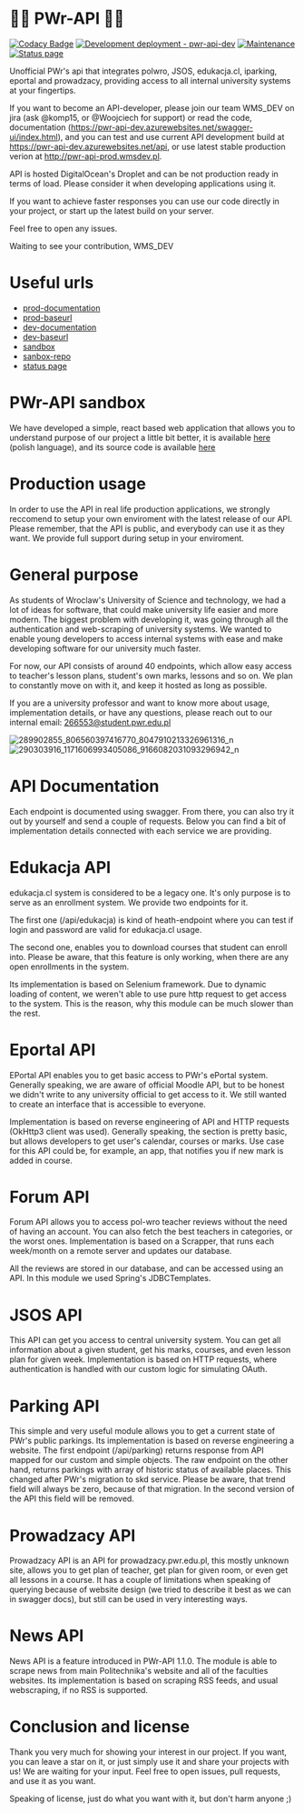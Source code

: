 # :rocket::rocket: PWr-API :rocket::rocket:
[![Codacy Badge](https://app.codacy.com/project/badge/Grade/bd8c106b8f4943e28702cbc54ce776b5)](https://www.codacy.com/gh/komp15/PWr-API/dashboard?utm_source=github.com&amp;utm_medium=referral&amp;utm_content=komp15/PWr-API&amp;utm_campaign=Badge_Grade) 
[![Development deployment - pwr-api-dev](https://github.com/komp15/PWr-API/actions/workflows/main_pwr-api-dev.yml/badge.svg)](https://github.com/komp15/PWr-API/actions/workflows/main_pwr-api-dev.yml)
[![Maintenance](https://img.shields.io/badge/Maintained%3F-yes-green.svg)](https://GitHub.com/Naereen/StrapDown.js/graphs/commit-activity)
[![Status page](https://img.shields.io/badge/StatusPage-UP-<COLOR>.svg)](https://pwr-api-status.wmsdev.pl/)


Unofficial PWr's api that integrates polwro, JSOS, edukacja.cl, iparking, eportal and prowadzacy, providing access to all internal university systems at your fingertips.

If you want to become an API-developer, please join our team WMS_DEV on jira (ask @komp15, or @Woojciech for support) or read the code, documentation (https://pwr-api-dev.azurewebsites.net/swagger-ui/index.html), and you can test and use current API development build at https://pwr-api-dev.azurewebsites.net/api, or use latest stable production verion at http://pwr-api-prod.wmsdev.pl. 

API is hosted DigitalOcean's Droplet and can be not production ready in terms of load. Please consider it when developing applications using it.

If you want to achieve faster responses you can use our code directly in your project, or start up the latest build on your server.

Feel free to open any issues.

Waiting to see your contribution,
WMS_DEV

# Useful urls
* [prod-documentation](http://pwr-api-prod.wmsdev.pl/swagger-ui/index.html)
* [prod-baseurl](http://pwr-api-prod.wmsdev.pl)
* [dev-documentation](https://pwr-api-dev.azurewebsites.net/swagger-ui/index.html)
* [dev-baseurl](https://pwr-api-dev.azurewebsites.net)
* [sandbox](http://sandbox.pwrapi.wmsdev.pl/)
* [sanbox-repo](https://github.com/komp15/pwr-api-sandbox)
* [status page](https://pwr-api-status.wmsdev.pl/)

# PWr-API sandbox
We have developed a simple, react based web application that allows you to understand purpose of our project a little bit better, it is available [here](http://sandbox.pwrapi.wmsdev.pl/) (polish language), and its source code is available [here](https://github.com/komp15/pwr-api-sandbox)

# Production usage
In order to use the API in real life production applications, we strongly reccomend to setup your own enviroment with the latest release of our API. Please remember, that the API is public, and everybody can use it as they want. We provide full support during setup in your enviroment.

# General purpose
As students of Wroclaw's University of Science and technology, we had a lot of ideas for software, that could make university life easier and more modern. The biggest problem with developing it, was going through all the authentication and web-scraping of university systems. We wanted to enable young developers to access internal systems with ease and make developing software for our university much faster. 

For now, our API consists of around 40 endpoints, which allow easy access to teacher's lesson plans, student's own marks, lessons and so on. We plan to constantly move on with it, and keep it hosted as long as possible.

If you are a university professor and want to know more about usage, implementation details, or have any questions, please reach out to our internal email: 266553@student.pwr.edu.pl

![289902855_806560397416770_8047910213326961316_n](https://user-images.githubusercontent.com/77535280/179359955-2ad91dce-2e03-4b69-82e9-8e5bd9b07835.png)
![290303916_1171606993405086_9166082031093296942_n](https://user-images.githubusercontent.com/77535280/179359995-bdfb2a39-fec7-4d6a-b23c-4389554ed03f.png)


# API Documentation

Each endpoint is documented using swagger. From there, you can also try it out by yourself and send a couple of requests. Below you can find a bit of implementation details connected with each service we are providing.


# Edukacja API
edukacja.cl system is considered to be a legacy one. It's only purpose is to serve as an enrollment system. We provide two endpoints for it.

The first one (/api/edukacja) is kind of heath-endpoint where you can test if login and password are valid for edukacja.cl usage.

The second one, enables you to download courses that student can enroll into. Please be aware, that this feature is only working, when there are any open enrollments in the system.

Its implementation is based on Selenium framework. Due to dynamic loading of content, we weren't able to use pure http request to get access to the system. This is the reason, why this module can be much slower than the rest.

# Eportal API
EPortal API enables you to get basic access to PWr's ePortal system. Generally speaking, we are aware of official Moodle API, but to be honest we didn't write to any university official to get access to it. We still wanted to create an interface that is accessible to everyone. 

Implementation is based on reverse engineering of API and HTTP requests (OkHttp3 client was used). Generally speaking, the section is pretty basic, but allows developers to get user's calendar, courses or marks. Use case for this API could be, for example, an app, that notifies you if new mark is added in course.

# Forum API
Forum API allows you to access pol-wro teacher reviews without the need of having an account. You can also fetch the best teachers in categories, or the worst ones. Implementation is based on a Scrapper, that runs each week/month on a remote server and updates our database.

All the reviews are stored in our database, and can be accessed using an API. In this module we used Spring's JDBCTemplates.

# JSOS API
This API can get you access to central university system. You can get all information about a given student, get his marks, courses, and even lesson plan for given week. Implementation is based on HTTP requests, where authentication is handled with our custom logic for simulating OAuth.

# Parking API
This simple and very useful module allows you to get a current state of PWr's public parkings. Its implementation is based on reverse engineering a website. The first endpoint (/api/parking) returns response from API mapped for our custom and simple objects. The raw endpoint on the other hand, returns parkings with array of historic status of available places. This changed after PWr's migration to skd service. Please be aware, that trend field will always be zero, because of that migration. In the second version of the API this field will be removed.

# Prowadzacy API
Prowadzacy API is an API for prowadzacy.pwr.edu.pl, this mostly unknown site, allows you to get plan of teacher, get plan for given room, or even get all lessons in a course. It has a couple of limitations when speaking of querying because of website design (we tried to describe it best as we can in swagger docs), but still can be used in very interesting ways.

# News API
News API is a feature introduced in PWr-API 1.1.0. The module is able to scrape news from main Politechnika's website and all of the faculties websites. Its implementation is based on scraping RSS feeds, and usual webscraping, if no RSS is supported. 


# Conclusion and license
Thank you very much for showing your interest in our project. If you want, you can leave a star on it, or just simply use it and share your projects with us! We are waiting for your input. Feel free to open issues, pull requests, and use it as you want.

Speaking of license, just do what you want with it, but don't harm anyone ;) 


